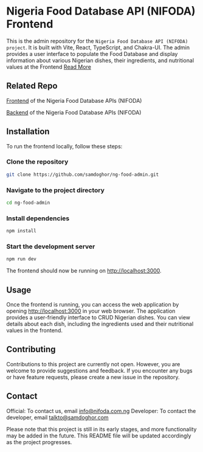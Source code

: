 # Nigeria Food Database API (NIFODA) Frontend

This is the admin repository for the `Nigeria Food Database API (NIFODA) project`. It is built with Vite, React, TypeScript, and Chakra-UI. The admin provides a user interface to populate the Food Database and display information about various Nigerian dishes, their ingredients, and nutritional values at the Frontend [Read More](ABOUT.md)

## Related Repo

[Frontend](https://github.com/samdoghor/ngfood_fe) of the Nigeria Food Database APIs (NIFODA)

[Backend](https://github.com/samdoghor/ng-food-api) of the Nigeria Food Database APIs (NIFODA)

## Installation

To run the frontend locally, follow these steps:

### Clone the repository

```bash Copy code
git clone https://github.com/samdoghor/ng-food-admin.git
```

### Navigate to the project directory

```bash Copy code
cd ng-food-admin
```

### Install dependencies

```bash Copy code
npm install
```

### Start the development server

```bash Copy code
npm run dev
```

The frontend should now be running on <http://localhost:3000>.

## Usage

Once the frontend is running, you can access the web application by opening <http://localhost:3000> in your web browser. The application provides a user-friendly interface to CRUD Nigerian dishes. You can view details about each dish, including the ingredients used and their nutritional values in the frontend.

## Contributing

Contributions to this project are currently not open. However, you are welcome to provide suggestions and feedback. If you encounter any bugs or have feature requests, please create a new issue in the repository.

## Contact

Official: To contact us, email [info@nifoda.com.ng](mailto:info@nifoda.com.ng)
Developer: To contact the developer, email [talkto@samdoghor.com](mailto:talkto@samdoghor.com)

Please note that this project is still in its early stages, and more functionality may be added in the future. This README file will be updated accordingly as the project progresses.
